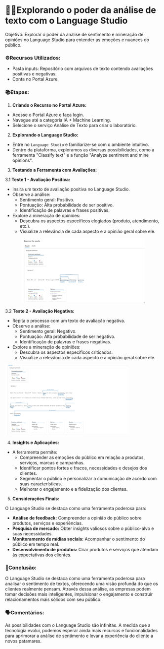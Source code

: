 # 🕵️‍♀️**Explorando o poder da análise de texto com o Language Studio**

Objetivo: Explorar o poder da análise de sentimento e mineração de opiniões no Language Studio para entender as emoções e nuances do público.

### ⚙️Recursos Utilizados:

- Pasta inputs: Repositório com arquivos de texto contendo avaliações positivas e negativas.
- Conta no Portal Azure.

### 📚Etapas:

1. **Criando o Recurso no Portal Azure:**

- Acesse o Portal Azure e faça login.
- Navegue até a categoria IA + Machine Learning.
- Selecione o serviço Análise de Texto para criar o laboratório.

2. **Explorando o Language Studio:**

- Entre no `Language Studio`  e familiarize-se com o ambiente intuitivo.
- Dentro da plataforma, exploramos as diversas possibilidades, como a ferramenta "Classify text" e a função "Analyze sentiment and mine opinions".


3. **Testando a Ferramenta com Avaliações:**

3.1 **Teste 1 - Avaliação Positiva:**

- Insira um texto de avaliação positiva no Language Studio.
- Observe a análise:
  - Sentimento geral: Positivo.
  - Pontuação: Alta probabilidade de ser positivo.
  - Identificação de palavras e frases positivas.
- Explore a mineração de opiniões:
  - Descubra os aspectos específicos elogiados (produto, atendimento, etc.).
  - Visualize a relevância de cada aspecto e a opinião geral sobre ele.

<p>

<div align="center">
 <img src="https://github.com/LohSilva/LabLanguage-AI900/blob/main/inputs/sentenca_1_positiva.png" width="400" />
</div>
</p>

3.2 **Teste 2 - Avaliação Negativa:**

- Repita o processo com um texto de avaliação negativa.
- Observe a análise:
  - Sentimento geral: Negativo.
  - Pontuação: Alta probabilidade de ser negativo.
  - Identificação de palavras e frases negativas.
- Explore a mineração de opiniões:
  - Descubra os aspectos específicos criticados.
  - Visualize a relevância de cada aspecto e a opinião geral sobre ele.

<p float="center">

 <img src="https://github.com/LohSilva/LabLanguage-AI900/blob/main/inputs/analise_negativa.png" width="400" />

</p>
  
4. **Insights e Aplicações:**

- A ferramenta permite:
  - Compreender as emoções do público em relação a produtos, serviços, marcas e campanhas.
  - Identificar pontos fortes e fracos, necessidades e desejos dos clientes.
  - Segmentar o público e personalizar a comunicação de acordo com suas características.
  - Melhorar o engajamento e a fidelização dos clientes.

5. **Considerações Finais:**

O Language Studio se destaca como uma ferramenta poderosa para:

- **Análise de feedback:** Compreender a opinião do público sobre produtos, serviços e experiências.
- **Pesquisa de mercado:** Obter insights valiosos sobre o público-alvo e suas necessidades.
- **Monitoramento de mídias sociais:** Acompanhar o sentimento do público em tempo real.
- **Desenvolvimento de produtos:** Criar produtos e serviços que atendam às expectativas dos clientes.

### 🚀Conclusão:

O Language Studio se destaca como uma ferramenta poderosa para analisar o sentimento de textos, oferecendo uma visão profunda do que os clientes realmente pensam. Através dessa análise, as empresas podem tomar decisões mais inteligentes, impulsionar o engajamento e construir relacionamentos mais sólidos com seu público.

### 🗣️Comentários:

As possibilidades com o Language Studio são infinitas. A medida que a tecnologia evolui, podemos esperar ainda mais recursos e funcionalidades para aprimorar a análise de sentimento e levar a experiência do cliente a novos patamares.
